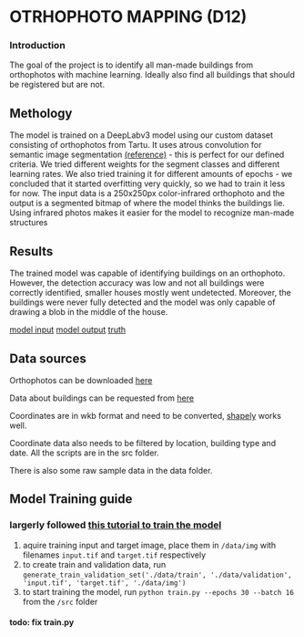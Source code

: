 # OTRHOPHOTO MAPPING (D12)

### Introduction
 The goal of the project is to identify all man-made buildings from orthophotos with machine learning. Ideally also find all buildings that should be registered but are not.


## Methology

The model is trained on a DeepLabv3 model using our custom dataset consisting of orthophotos from Tartu. It uses atrous convolution for semantic image segmentation [(reference)](https://arxiv.org/pdf/1706.05587) - this is perfect for our defined criteria.  We tried different weights for the segment classes and different learning rates. We also tried training it for different amounts of epochs - we concluded that it started overfitting very quickly, so we had to train it less for now. The input data is a 250x250px color-infrared orthophoto and the output is a segmented bitmap of where the model thinks the buildings lie. Using infrared photos makes it easier for the model to recognize man-made structures

## Results

The trained model was capable of identifying buildings on an orthophoto. However, the detection accuracy was low and not all buildings were correctly identified, smaller houses mostly went undetected. Moreover, the buildings were never fully detected and the model was only capable of drawing a blob in the middle of the house.

[model input](data/img/sample/model_input.png)
[model output](data/img/sample/model_output.png)
[truth](data/img/sample/truth.png)

## Data sources

Orthophotos can be downloaded [here](https://geoportaal.maaamet.ee/est/ruumiandmed/ortofotod-p99.html)

Data about buildings can be requested from [here](https://livekluster.ehr.ee/ui/ehr/v1/infoportal/reports)

Coordinates are in wkb format and need to be converted, [shapely](https://pypi.org/project/shapely/) works well.

Coordinate data also needs to be filtered by location, building type and date. All the scripts are in the src folder.

There is also some raw sample data in the data folder.

## Model Training guide    
### largerly followed [this tutorial to train the model](https://debuggercafe.com/train-pytorch-deeplabv3-on-custom-dataset/)

1. aquire training input and target image, place them in `/data/img` with filenames `input.tif` and `target.tif` respectively
2. to create train and validation data, run `generate_train_validation_set('./data/train', './data/validation', 'input.tif', 'target.tif', './data/img')`
3. to start training the model, run `python train.py --epochs 30 --batch 16` from the `/src` folder
#### todo: fix train.py
